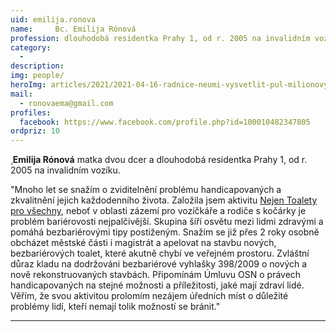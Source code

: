 ```yaml
---
uid: emilija.ronova
name:     Bc. Emilija Rónová
profession: dlouhodobá residentka Prahy 1, od r. 2005 na invalidním vozíku
category:
  - 
description: 
img: people/
heroImg: articles/2021/2021-04-16-radnice-neumi-vysvetlit-pul-milionovy-pro-valentu.jpg
mail:
  - ronovaema@gmail.com 
profiles:
  facebook: https://www.facebook.com/profile.php?id=100010482347805
ordpriz: 10
---
```


¸**Emilija Rónová** matka dvou dcer a dlouhodobá residentka Prahy 1, od r. 2005 na invalidním vozíku. 

"Mnoho let se snažím o zviditelnění problému handicapovaných a zkvalitnění jejich každodenního života. Založila jsem aktivitu [Nejen Toalety pro všechny](https://www.facebook.com/groups/3004196863032041), neboť v oblasti zázemí pro vozíčkáře a rodiče s kočárky je problém bariérovosti nejpalčivější. Skupina šíří osvětu mezi lidmi zdravými a pomáhá bezbariérovými tipy postiženým. Snažím se již přes 2 roky osobně obcházet městské části i magistrát a apelovat na stavbu nových, bezbariérových toalet, které akutně chybí ve veřejném prostoru. Zvláštní důraz kladu na dodržováni bezbariérové vyhlašky 398/2009 o nových a nově rekonstruovaných stavbách. Připomínám Úmluvu OSN o právech handicapovaných na stejné možnosti a příležitosti, jaké mají zdraví lidé. Věřím, že svou aktivitou prolomím nezájem úředních míst o důležité problémy lidí, kteří nemají tolik možností se bránit."

---
